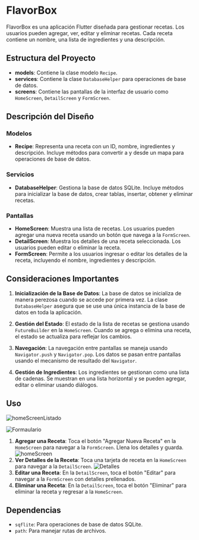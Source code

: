 # FlavorBox

FlavorBox es una aplicación Flutter diseñada para gestionar recetas. Los usuarios pueden agregar, ver, editar y eliminar recetas. Cada receta contiene un nombre, una lista de ingredientes y una descripción.

## Estructura del Proyecto

- **models**: Contiene la clase modelo `Recipe`.
- **services**: Contiene la clase `DatabaseHelper` para operaciones de base de datos.
- **screens**: Contiene las pantallas de la interfaz de usuario como `HomeScreen`, `DetailScreen` y `FormScreen`.

## Descripción del Diseño

### Modelos

- **Recipe**: Representa una receta con un ID, nombre, ingredientes y descripción. Incluye métodos para convertir a y desde un mapa para operaciones de base de datos.

### Servicios

- **DatabaseHelper**: Gestiona la base de datos SQLite. Incluye métodos para inicializar la base de datos, crear tablas, insertar, obtener y eliminar recetas.

### Pantallas

- **HomeScreen**: Muestra una lista de recetas. Los usuarios pueden agregar una nueva receta usando un botón que navega a la `FormScreen`.
- **DetailScreen**: Muestra los detalles de una receta seleccionada. Los usuarios pueden editar o eliminar la receta.
- **FormScreen**: Permite a los usuarios ingresar o editar los detalles de la receta, incluyendo el nombre, ingredientes y descripción.

## Consideraciones Importantes

1. **Inicialización de la Base de Datos**: La base de datos se inicializa de manera perezosa cuando se accede por primera vez. La clase `DatabaseHelper` asegura que se use una única instancia de la base de datos en toda la aplicación.


2. **Gestión del Estado**: El estado de la lista de recetas se gestiona usando `FutureBuilder` en la `HomeScreen`. Cuando se agrega o elimina una receta, el estado se actualiza para reflejar los cambios.
3. **Navegación**: La navegación entre pantallas se maneja usando `Navigator.push` y `Navigator.pop`. Los datos se pasan entre pantallas usando el mecanismo de resultado del `Navigator`.
4. **Gestión de Ingredientes**: Los ingredientes se gestionan como una lista de cadenas. Se muestran en una lista horizontal y se pueden agregar, editar o eliminar usando diálogos.

## Uso
![homeScreenListado](assets/listado.jpeg)

![Formaulario](assets/agregar_receta.jpeg)
1. **Agregar una Receta**: Toca el botón "Agregar Nueva Receta" en la `HomeScreen` para navegar a la `FormScreen`. Llena los detalles y guarda.
![homeScreen](assets/sin_receta.jpeg)
2. **Ver Detalles de la Receta**: Toca una tarjeta de receta en la `HomeScreen` para navegar a la `DetailScreen`.
![Detalles](assets/detalle.jpeg)
3. **Editar una Receta**: En la `DetailScreen`, toca el botón "Editar" para navegar a la `FormScreen` con detalles prellenados.
4. **Eliminar una Receta**: En la `DetailScreen`, toca el botón "Eliminar" para eliminar la receta y regresar a la `HomeScreen`.

## Dependencias

- `sqflite`: Para operaciones de base de datos SQLite.
- `path`: Para manejar rutas de archivos.

